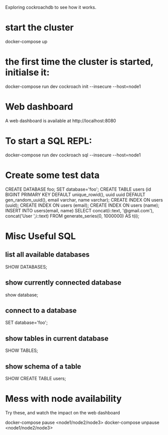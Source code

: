 Exploring cockroachdb to see how it works.

# start the cluster
docker-compose up

# the first time the cluster is started, initialse it:
docker-compose run dev
cockroach init --insecure --host=node1

# Web dashboard

A web dashboard is available at http://localhost:8080

# To start a SQL REPL:
docker-compose run dev
cockroach sql --insecure --host=node1

# Create some test data
CREATE DATABASE foo;
SET database='foo';
CREATE TABLE users (id BIGINT PRIMARY KEY DEFAULT unique_rowid(), uuid uuid DEFAULT gen_random_uuid(), email varchar, name varchar);
CREATE INDEX ON users (uuid);
CREATE INDEX ON users (email);
CREATE INDEX ON users (name);
INSERT INTO users(email, name) SELECT concat(i::text, '@gmail.com'), concat('User ',i::text) FROM generate_series(0, 1000000) AS t(i);


# Misc Useful SQL

## list all available databases
SHOW DATABASES;

## show currently connected database
show database;

## connect to a database
SET database='foo';

## show tables in current database
SHOW TABLES;

## show schema of a table
SHOW CREATE TABLE users;

# Mess with node availability

Try these, and watch the impact on the web dashboard

docker-compose pause <node1/node2/node3>
docker-compose unpause <node1/node2/node3>
